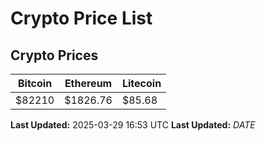 # Crypto Price List

## Crypto Prices
| Bitcoin | Ethereum | Litecoin |
| ------- | -------- | -------- |
| $82210 | $1826.76 | $85.68 |
**Last Updated:** 2025-03-29 16:53 UTC
**Last Updated:** $DATE$
